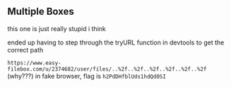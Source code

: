 ## Multiple Boxes

this one is just really stupid i think

ended up having to step through the tryURL function in devtools to get the correct path

`https://www.easy-filebox.com/u/2374682/user/files/..%2f..%2f..%2f..%2f..%2f..%2f` (why???) in fake browser, flag is `h2PdDHfblUds1hdQd0SI`
